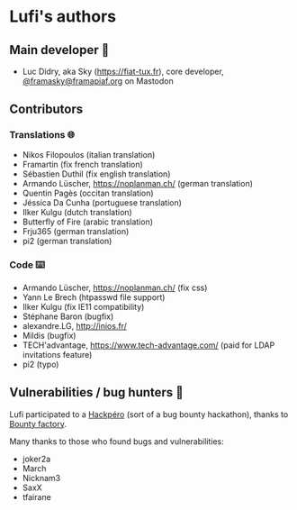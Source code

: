 # Lufi's authors

## Main developer 🤪

- Luc Didry, aka Sky (<https://fiat-tux.fr>), core developer, [@framasky@framapiaf.org](https://framapiaf.org/@framasky/) on Mastodon

## Contributors

### Translations 🌐

- Nikos Filopoulos (italian translation)
- Framartin (fix french translation)
- Sébastien Duthil (fix english translation)
- Armando Lüscher, https://noplanman.ch/ (german translation)
- Quentin Pagès (occitan translation)
- Jéssica Da Cunha (portuguese translation)
- Ilker Kulgu (dutch translation)
- Butterfly of Fire (arabic translation)
- Frju365 (german translation)
- pi2 (german translation)

### Code ⌨️

- Armando Lüscher, https://noplanman.ch/ (fix css)
- Yann Le Brech (htpasswd file support)
- Ilker Kulgu (fix IE11 compatibility)
- Stéphane Baron (bugfix)
- alexandre.LG, http://inios.fr/
- Mildis (bugfix)
- TECH'advantage, https://www.tech-advantage.com/ (paid for LDAP invitations feature)
- pi2 (typo)

## Vulnerabilities / bug hunters 🐛

Lufi participated to a [Hackpéro](https://hackpero.com/) (sort of a bug bounty hackathon), thanks to [Bounty factory](https://hackpero.com/).

Many thanks to those who found bugs and vulnerabilities:

- joker2a
- March
- Nicknam3
- SaxX
- tfairane
